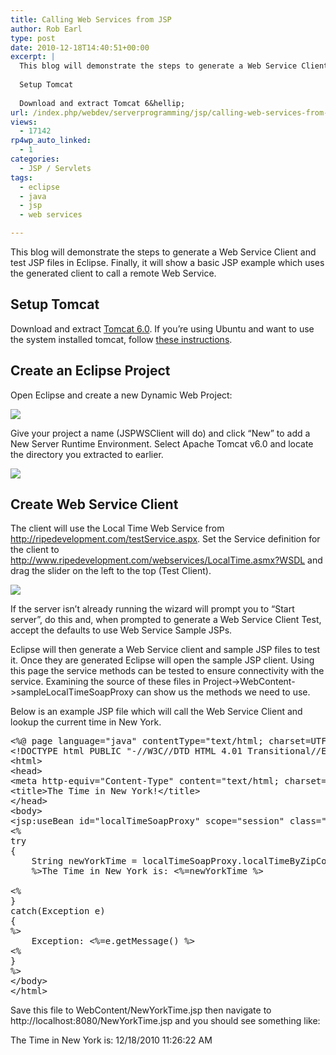 ```yaml
---
title: Calling Web Services from JSP
author: Rob Earl
type: post
date: 2010-12-18T14:40:51+00:00
excerpt: |
  This blog will demonstrate the steps to generate a Web Service Client and test JSP files in Eclipse. Finally, it will show a basic JSP example which uses the generated client to call a remote Web Service.
  
  Setup Tomcat
  
  Download and extract Tomcat 6&hellip;
url: /index.php/webdev/serverprogramming/jsp/calling-web-services-from-jsp/
views:
  - 17142
rp4wp_auto_linked:
  - 1
categories:
  - JSP / Servlets
tags:
  - eclipse
  - java
  - jsp
  - web services

---
```

This blog will demonstrate the steps to generate a Web Service Client and test JSP files in Eclipse. Finally, it will show a basic JSP example which uses the generated client to call a remote Web Service.

## Setup Tomcat

Download and extract [Tomcat 6.0][1]. If you&#8217;re using Ubuntu and want to use the system installed tomcat, follow [these instructions][2].

## Create an Eclipse Project

Open Eclipse and create a new Dynamic Web Project:

![][3]

Give your project a name (JSPWSClient will do) and click &#8220;New&#8221; to add a New Server Runtime Environment. Select Apache Tomcat v6.0 and locate the directory you extracted to earlier. 

![][4]

## Create Web Service Client

The client will use the Local Time Web Service from http://ripedevelopment.com/testService.aspx. Set the Service definition for the client to http://www.ripedevelopment.com/webservices/LocalTime.asmx?WSDL and drag the slider on the left to the top (Test Client). 

![][5]

If the server isn&#8217;t already running the wizard will prompt you to &#8220;Start server&#8221;, do this and, when prompted to generate a Web Service Client Test, accept the defaults to use Web Service Sample JSPs.

Eclipse will then generate a Web Service client and sample JSP files to test it. Once they are generated Eclipse will open the sample JSP client. Using this page the service methods can be tested to ensure connectivity with the service. Examining the source of these files in Project->WebContent->sampleLocalTimeSoapProxy can show us the methods we need to use. 

Below is an example JSP file which will call the Web Service Client and lookup the current time in New York.

<pre>&lt;%@ page language="java" contentType="text/html; charset=UTF-8" pageEncoding="UTF-8"%&gt;
&lt;!DOCTYPE html PUBLIC "-//W3C//DTD HTML 4.01 Transitional//EN" "http://www.w3.org/TR/html4/loose.dtd"&gt;
&lt;html&gt;
&lt;head&gt;
&lt;meta http-equiv="Content-Type" content="text/html; charset=UTF-8"&gt;
&lt;title&gt;The Time in New York!&lt;/title&gt;
&lt;/head&gt;
&lt;body&gt;
&lt;jsp:useBean id="localTimeSoapProxy" scope="session" class="com.ripedev.www.LocalTimeSoapProxy" /&gt;
&lt;%
try
{
	String newYorkTime = localTimeSoapProxy.localTimeByZipCode("10001"); // Pass a New York zipcode.
	%&gt;The Time in New York is: &lt;%=newYorkTime %&gt;
	
&lt;%
}
catch(Exception e)
{
%&gt; 
	Exception: &lt;%=e.getMessage() %&gt;
&lt;%	
}
%&gt;
&lt;/body&gt;
&lt;/html&gt;</pre>

Save this file to WebContent/NewYorkTime.jsp then navigate to http://localhost:8080/NewYorkTime.jsp and you should see something like:

The Time in New York is: 12/18/2010 11:26:22 AM

 [1]: http://tomcat.apache.org/download-60.cgi
 [2]: http://ubuntuforums.org/showthread.php?p=8541057
 [3]: /wp-content/uploads/users/robearl/DynamicWebProject.png ""
 [4]: /wp-content/uploads/users/robearl/Tomcat.png ""
 [5]: /wp-content/uploads/users/robearl/WebServiceClient.png ""